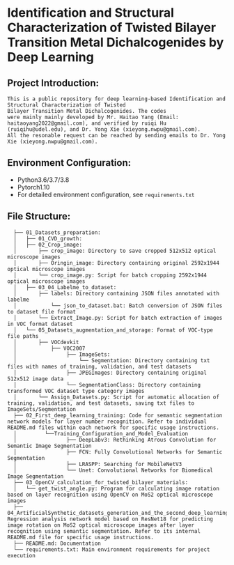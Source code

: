 # Identification and Structural Characterization of Twisted Bilayer Transition Metal Dichalcogenides by Deep Learning


## Project Introduction:
    This is a public repository for deep learning-based Identification and Structural Characterization of Twisted 
    Bilayer Transition Metal Dichalcogenides. The codes 
    were mainly mainly developed by Mr. Haitao Yang (Email: haitaoyang2022@gmail.com), and verified by ruiqi Hu (ruiqihu@udel.edu), and Dr. Yong Xie (xieyong.nwpu@gmail.com).
    All the resonable request can be reached by sending emails to Dr. Yong Xie (xieyong.nwpu@gmail.com). 


## Environment Configuration:
* Python3.6/3.7/3.8
* Pytorch1.10
* For detailed environment configuration, see ```requirements.txt```


## File Structure:
```  
  ├── 01_Datasets_preparation:
  │   ├── 01_CVD_growth:
  │   ├── 02_Crop_image:
  │       ├── crop_image: Directory to save cropped 512x512 optical microscope images
  │       ├── Oringin_image: Directory containing original 2592x1944 optical microscope images
  │       └── crop_image.py: Script for batch cropping 2592x1944 optical microscope images
  │   ├── 03_04_Labelme_to_dataset:
  │       ├── labels: Directory containing JSON files annotated with labelme
  │           └── json_to_dataset.bat: Batch conversion of JSON files to dataset file format
  │       └── Extract_Image.py: Script for batch extraction of images in VOC format dataset
  │   └── 05_Datasets_augmentation_and_storage: Format of VOC-type file paths
  │       ├── VOCdevkit
  │           ├── VOC2007
  │                ├── ImageSets:
  │                    └── Segmentation: Directory containing txt files with names of training, validation, and test datasets
  │                ├── JPEGImages: Directory containing original 512x512 image data
  │                └── SegmentationClass: Directory containing transformed VOC dataset type category images
  │       └── Assign_Datasets.py: Script for automatic allocation of training, validation, and test datasets, saving txt files to ImageSets/Segmentation
  ├── 02_First_deep_learning_training: Code for semantic segmentation network models for layer number recognition. Refer to individual README.md files within each network for specific usage instructions.
  │         └──Training_Configuration_and_Model_Evaluation
  │                ├── DeepLabv3: Rethinking Atrous Convolution for Semantic Image Segmentation
  │                ├── FCN: Fully Convolutional Networks for Semantic Segmentation
  │                ├── LRASPP: Searching for MobileNetV3
  │                └── Unet: Convolutional Networks for Biomedical Image Segmentation
  ├── 03_OpenCV_calculation_for_twisted_bilayer_materials:
  │   └── get_twist_angle.py: Program for calculating image rotation based on layer recognition using OpenCV on MoS2 optical microscope images
  ├── 04_ArtificialSynthetic_datasets_generation_and_the_second_deep_learning_training: Regression analysis network model based on ResNet18 for predicting image rotation on MoS2 optical microscope images after layer recognition using semantic segmentation. Refer to its internal README.md file for specific usage instructions.
  ├── README.md: Documentation
  └── requirements.txt: Main environment requirements for project execution
```

